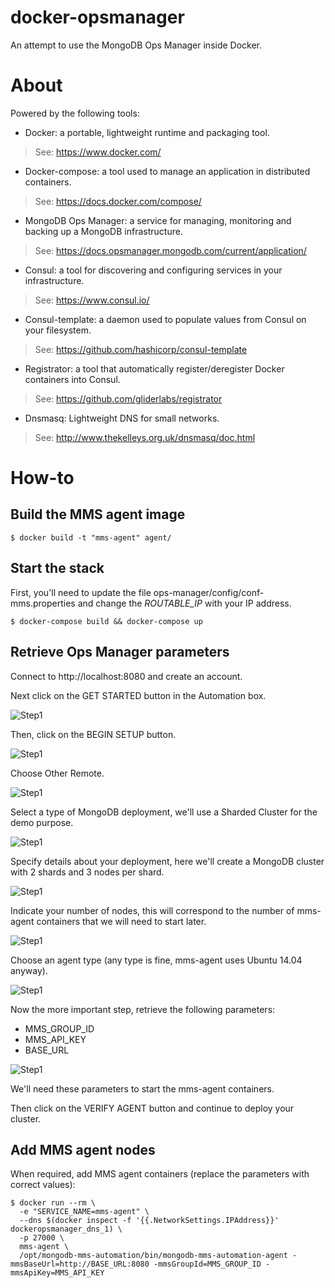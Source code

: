 # docker-opsmanager

An attempt to use the MongoDB Ops Manager inside Docker.

# About

Powered by the following tools:

* Docker: a portable, lightweight runtime and packaging tool.
> See: https://www.docker.com/

* Docker-compose: a tool used to manage an application in distributed containers.
> See: https://docs.docker.com/compose/

* MongoDB Ops Manager: a service for managing, monitoring and backing up a MongoDB infrastructure.
> See: https://docs.opsmanager.mongodb.com/current/application/

* Consul: a tool for discovering and configuring services in your infrastructure.
> See: https://www.consul.io/

* Consul-template: a daemon used to populate values from Consul on your filesystem.
> See: https://github.com/hashicorp/consul-template

* Registrator: a tool that automatically register/deregister Docker containers into Consul.
> See: https://github.com/gliderlabs/registrator

* Dnsmasq: Lightweight DNS for small networks. 
> See: http://www.thekelleys.org.uk/dnsmasq/doc.html

# How-to

## Build the MMS agent image

```
$ docker build -t "mms-agent" agent/
```

## Start the stack

First, you'll need to update the file ops-manager/config/conf-mms.properties and change the *ROUTABLE_IP* with your IP address.

```
$ docker-compose build && docker-compose up
```

## Retrieve Ops Manager parameters

Connect to http://localhost:8080 and create an account.

Next click on the GET STARTED button in the Automation box.

![Step1][opsmanager_step1]

Then, click on the BEGIN SETUP button.

![Step1][opsmanager_step2]

Choose Other Remote.

![Step1][opsmanager_step3]

Select a type of MongoDB deployment, we'll use a Sharded Cluster for the demo purpose.

![Step1][opsmanager_step4]

Specify details about your deployment, here we'll create a MongoDB cluster with 2 shards and 3 nodes per shard.

![Step1][opsmanager_step5]

Indicate your number of nodes, this will correspond to the number of mms-agent containers that we will need to start later.

![Step1][opsmanager_step6]

Choose an agent type (any type is fine, mms-agent uses Ubuntu 14.04 anyway).

![Step1][opsmanager_step7]

Now the more important step, retrieve the following parameters:

* MMS_GROUP_ID
* MMS_API_KEY
* BASE_URL

![Step1][opsmanager_step8]

We'll need these parameters to start the mms-agent containers.

Then click on the VERIFY AGENT button and continue to deploy your cluster.

## Add MMS agent nodes

When required, add MMS agent containers (replace the parameters with correct values):

```
$ docker run --rm \
  -e "SERVICE_NAME=mms-agent" \
  --dns $(docker inspect -f '{{.NetworkSettings.IPAddress}}' dockeropsmanager_dns_1) \
  -p 27000 \
  mms-agent \
  /opt/mongodb-mms-automation/bin/mongodb-mms-automation-agent -mmsBaseUrl=http://BASE_URL:8080 -mmsGroupId=MMS_GROUP_ID -mmsApiKey=MMS_API_KEY

```

[opsmanager_step1]: https://raw.githubusercontent.com/deviantony/docker-opsmanager/master/doc/img/step01.png "Ops Manager STEP 1"
[opsmanager_step2]: https://raw.githubusercontent.com/deviantony/docker-opsmanager/master/doc/img/step02.png "Ops Manager STEP 1"
[opsmanager_step3]: https://raw.githubusercontent.com/deviantony/docker-opsmanager/master/doc/img/step03.png "Ops Manager STEP 1"
[opsmanager_step4]: https://raw.githubusercontent.com/deviantony/docker-opsmanager/master/doc/img/step04.png "Ops Manager STEP 1"
[opsmanager_step5]: https://raw.githubusercontent.com/deviantony/docker-opsmanager/master/doc/img/step05.png "Ops Manager STEP 1"
[opsmanager_step6]: https://raw.githubusercontent.com/deviantony/docker-opsmanager/master/doc/img/step06.png "Ops Manager STEP 1"
[opsmanager_step7]: https://raw.githubusercontent.com/deviantony/docker-opsmanager/master/doc/img/step07.png "Ops Manager STEP 1"
[opsmanager_step8]: https://raw.githubusercontent.com/deviantony/docker-opsmanager/master/doc/img/step08.png "Ops Manager STEP 1"

